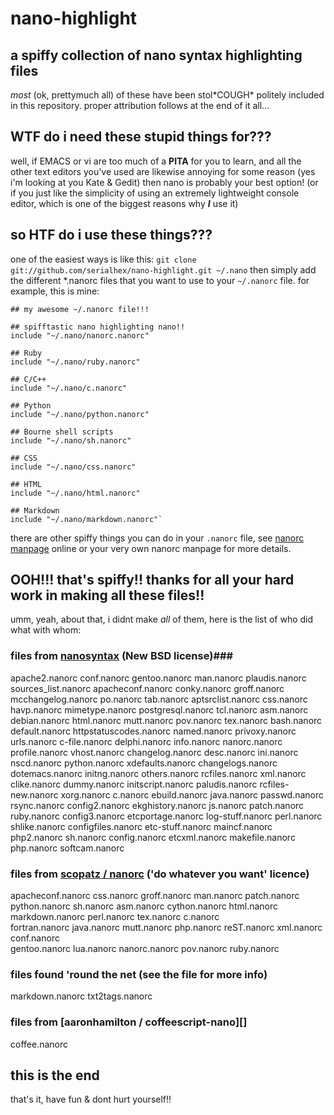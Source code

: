 nano-highlight
==============

a spiffy collection of nano syntax highlighting files
-----------------------------------------------------

*most* (ok, prettymuch all) of these have been stol\*COUGH\* politely included in this repository.  proper 
attribution follows at the end of it all...

WTF do i need these stupid things for???
----------------------------------------

well, if EMACS or vi are  too much of a **PITA** for you to learn, and all the other text editors you've used are 
likewise annoying for some reason (yes i'm looking at you Kate & Gedit) then nano is probably your best option!  (or 
if you just like the simplicity of using an extremely lightweight console editor, which is one of the biggest reasons 
why __*I*__ use it)

so HTF do i use these things???
-------------------------------

one of the easiest ways is like this:
`git clone git://github.com/serialhex/nano-highlight.git ~/.nano`
then simply add the different \*.nanorc files that you want to use to your `~/.nanorc` file.  for example, this is mine:

	## my awesome ~/.nanorc file!!!                                            
	
	## spifftastic nano highlighting nano!!
	include "~/.nano/nanorc.nanorc"
	
	## Ruby
	include "~/.nano/ruby.nanorc"
	
	## C/C++
	include "~/.nano/c.nanorc"
	
	## Python
	include "~/.nano/python.nanorc"
	
	## Bourne shell scripts
	include "~/.nano/sh.nanorc"
	
	## CSS
	include "~/.nano/css.nanorc"
	
	## HTML
	include "~/.nano/html.nanorc"
	
	## Markdown
	include "~/.nano/markdown.nanorc"`

there are other spiffy things you can do in your `.nanorc` file, see [nanorc manpage][] online or your very own nanorc manpage for more details.

[nanorc manpage]: http://www.nano-editor.org/dist/v2.2/nanorc.5.html

OOH!!!  that's spiffy!!  thanks for all your hard work in making all these files!!
----------------------------------------------------------------------------------

umm, yeah, about that, i didnt make *all* of them, here is the list of who did what with whom:

### files from [nanosyntax][] (New BSD license)###
[nanosyntax]: http://code.google.com/p/nanosyntax/

apache2.nanorc      conf.nanorc        gentoo.nanorc           man.nanorc          plaudis.nanorc      sources_list.nanorc
apacheconf.nanorc   conky.nanorc       groff.nanorc            mcchangelog.nanorc  po.nanorc           tab.nanorc
aptsrclist.nanorc   css.nanorc         havp.nanorc             mimetype.nanorc     postgresql.nanorc   tcl.nanorc
asm.nanorc          debian.nanorc      html.nanorc             mutt.nanorc         pov.nanorc          tex.nanorc
bash.nanorc         default.nanorc     httpstatuscodes.nanorc  named.nanorc        privoxy.nanorc      urls.nanorc
c-file.nanorc       delphi.nanorc      info.nanorc             nanorc.nanorc       profile.nanorc      vhost.nanorc
changelog.nanorc    desc.nanorc        ini.nanorc              nscd.nanorc         python.nanorc       xdefaults.nanorc
changelogs.nanorc   dotemacs.nanorc    initng.nanorc           others.nanorc       rcfiles.nanorc      xml.nanorc
clike.nanorc        dummy.nanorc       initscript.nanorc       paludis.nanorc      rcfiles-new.nanorc  xorg.nanorc
c.nanorc            ebuild.nanorc      java.nanorc             passwd.nanorc       rsync.nanorc
config2.nanorc      ekghistory.nanorc  js.nanorc               patch.nanorc        ruby.nanorc
config3.nanorc      etcportage.nanorc  log-stuff.nanorc        perl.nanorc         shlike.nanorc
configfiles.nanorc  etc-stuff.nanorc   maincf.nanorc           php2.nanorc         sh.nanorc
config.nanorc       etcxml.nanorc      makefile.nanorc         php.nanorc          softcam.nanorc

### files from [scopatz / nanorc][] ('do whatever you want' licence) ###
[scopatz / nanorc]: https://github.com/scopatz/nanorc

apacheconf.nanorc  css.nanorc      groff.nanorc  man.nanorc       patch.nanorc  python.nanorc  sh.nanorc
asm.nanorc         cython.nanorc   html.nanorc   markdown.nanorc  perl.nanorc   tex.nanorc     c.nanorc           
fortran.nanorc     java.nanorc     mutt.nanorc   php.nanorc       reST.nanorc   xml.nanorc     conf.nanorc        
gentoo.nanorc      lua.nanorc      nanorc.nanorc pov.nanorc       ruby.nanorc

### files found 'round the net (see the file for more info) ###

markdown.nanorc    txt2tags.nanorc

### files from [aaronhamilton / coffeescript-nano][] ###

coffee.nanorc

## this is the end ##

that's it, have fun & dont hurt yourself!!
